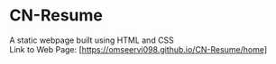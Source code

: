 # CN-Resume
A static webpage built using HTML and CSS <br/>
Link to Web Page: [https://omseervi098.github.io/CN-Resume/home]
